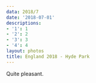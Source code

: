 ```yaml
---
data: 2018/7
date: '2018-07-01'
descriptions:
- '1': 1
- '2': 2
- '3': 3
- '4': 4
layout: photos
title: England 2018 - Hyde Park
---
```


Quite pleasant.